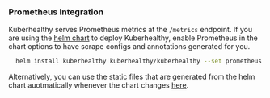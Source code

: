 ### Prometheus Integration

Kuberhealthy serves Prometheus metrics at the `/metrics` endpoint.  If you are using the [helm chart](https://github.com/kuberhealthy/kuberhealthy/tree/master/deploy/helm) to deploy Kuberhealthy, 
 enable Prometheus in the chart options to have scrape configs and annotations generated for you.

```bash
  helm install kuberhealthy kuberhealthy/kuberhealthy --set prometheus.enabled=true  --set prometheus.prometheusRule.enabled=true
```

Alternatively, you can use the static files that are generated from the helm chart auotmatically whenever the chart changes [here](https://github.com/kuberhealthy/kuberhealthy/blob/master/deploy/kuberhealthy-prometheus.yaml).
